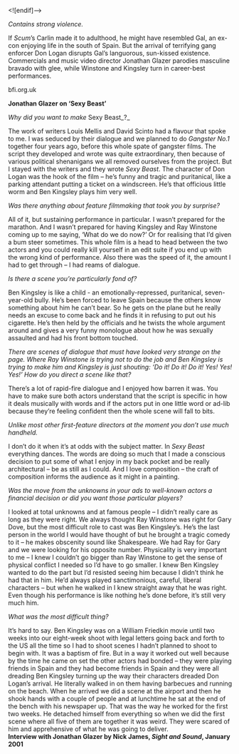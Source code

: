 
<![endif]-->

_Contains strong violence._

If _Scum_’s Carlin made it to adulthood, he might have resembled Gal, an ex-con enjoying life in the south of Spain. But the arrival of terrifying gang enforcer Don Logan disrupts Gal’s languorous, sun-kissed existence. Commercials and music video director Jonathan Glazer parodies masculine bravado with glee, while Winstone and Kingsley turn in career-best performances.

bfi.org.uk

**Jonathan Glazer on ‘Sexy Beast’**

_Why did you want to make_ Sexy Beast_?_

The work of writers Louis Mellis and David Scinto had a flavour that spoke to me. I was seduced by their dialogue and we planned to do _Gangster No.1_ together four years ago, before this whole spate of gangster films. The script they developed and wrote was quite extraordinary, then because of various political shenanigans we all removed ourselves from the project. But I stayed with the writers and they wrote _Sexy Beast_. The character of Don Logan was the hook of the film – he’s funny and tragic and puritanical, like a parking attendant putting a ticket on a windscreen. He’s that officious little worm and Ben Kingsley plays him very well.

_Was there anything about feature filmmaking that took you by surprise?_

All of it, but sustaining performance in particular. I wasn’t prepared for the marathon. And I wasn’t prepared for having Kingsley and Ray Winstone coming up to me saying, ‘What do we do now?’ Or for realising that I’d given a bum steer sometimes. This whole film is a head to head between the two actors and you could really kill yourself in an edit suite if you end up with the wrong kind of performance. Also there was the speed of it, the amount I had to get through – I had reams of dialogue.

_Is there a scene you’re particularly fond of?_

Ben Kingsley is like a child - an emotionally-repressed, puritanical, seven-year-old bully. He’s been forced to leave Spain because the others know something about him he can’t bear. So he gets on the plane but he really needs an excuse to come back and he finds it in refusing to put out his cigarette. He’s then held by the officials and he twists the whole argument around and gives a very funny monologue about how he was sexually assaulted and had his front bottom touched.

_There are scenes of dialogue that must have looked very strange on the page. Where Ray Winstone is trying not to do the job and Ben Kingsley is trying to make him and Kingsley is just shouting: ‘Do it! Do it! Do it! Yes! Yes! Yes!’ How do you direct a scene like that?_

There’s a lot of rapid-fire dialogue and I enjoyed how barren it was. You have to make sure both actors understand that the script is specific in how it deals musically with words and if the actors put in one little word or ad-lib because they’re feeling confident then the whole scene will fall to bits.

_Unlike most other first-feature directors at the moment you don’t use much handheld._

I don’t do it when it’s at odds with the subject matter. In _Sexy Beast_ everything dances. The words are doing so much that I made a conscious decision to put some of what I enjoy in my back pocket and be really architectural – be as still as I could. And I love composition – the craft of composition informs the audience as it might in a painting.

_Was the move from the unknowns in your ads to well-known actors a financial decision or did you want those particular players?_

I looked at total unknowns and at famous people – I didn’t really care as long as they were right. We always thought Ray Winstone was right for Gary Dove, but the most difficult role to cast was Ben Kingsley’s. He’s the last person in the world I would have thought of but he brought a tragic comedy to it – he makes obscenity sound like Shakespeare. We had Ray for Gary and we were looking for his opposite number. Physicality is very important to me – I knew I couldn’t go bigger than Ray Winstone to get the sense of physical conflict I needed so I’d have to go smaller. I knew Ben Kingsley wanted to do the part but I’d resisted seeing him because I didn’t think he had that in him. He’d always played sanctimonious, careful, liberal characters – but when he walked in I knew straight away that he was right. Even though his performance is like nothing he’s done before, it’s still very much him.

_What was the most difficult thing?_

It’s hard to say. Ben Kingsley was on a William Friedkin movie until two weeks into our eight-week shoot with legal letters going back and forth to the US all the time so I had to shoot scenes I hadn’t planned to shoot to begin with. It was a baptism of fire. But in a way it worked out well because by the time he came on set the other actors had bonded – they were playing friends in Spain and they had become friends in Spain and they were all dreading Ben Kingsley turning up the way their characters dreaded Don Logan’s arrival. He literally walked in on them having barbecues and running on the beach. When he arrived we did a scene at the airport and then he shook hands with a couple of people and at lunchtime he sat at the end of the bench with his newspaper up. That was the way he worked for the first two weeks. He detached himself from everything so when we did the first scene where all five of them are together it was weird. They were scared of him and apprehensive of what he was going to deliver.  
**Interview with Jonathan Glazer by Nick James, _Sight and Sound_, January 2001**
<!--stackedit_data:
eyJoaXN0b3J5IjpbNDQ1MDcwNzkxXX0=
-->
